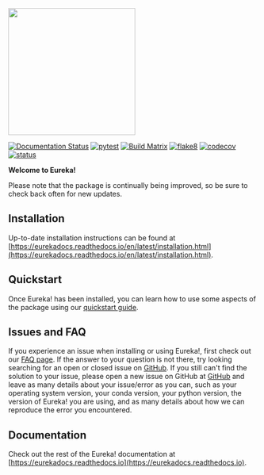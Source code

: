<img src="docs/media/Eureka_logo.png" width="256px"/>

[![Documentation Status](https://readthedocs.org/projects/eurekadocs/badge/?version=latest)](https://eurekadocs.readthedocs.io/en/latest/?badge=latest)
[![pytest](https://github.com/kevin218/Eureka/actions/workflows/pytest_testing.yml/badge.svg)](https://github.com/kevin218/Eureka/actions/workflows/pytest_testing.yml)
[![Build Matrix](https://github.com/kevin218/Eureka/actions/workflows/build_matrix.yml/badge.svg)](https://github.com/kevin218/Eureka/actions/workflows/build_matrix.yml)
[![flake8](https://github.com/kevin218/Eureka/actions/workflows/flake8_linting.yml/badge.svg)](https://github.com/kevin218/Eureka/actions/workflows/flake8_linting.yml)
[![codecov](https://codecov.io/gh/kevin218/Eureka/branch/main/graph/badge.svg?token=2Y2KK7DZWL)](https://codecov.io/gh/kevin218/Eureka)
[![status](https://joss.theoj.org/papers/a1cb3f6e4e58c00bc0ab1b471c04812b/status.svg)](https://joss.theoj.org/papers/a1cb3f6e4e58c00bc0ab1b471c04812b)

**Welcome to Eureka!**

Please note that the package is continually being improved, so be sure to check back often for new updates.

## Installation

Up-to-date installation instructions can be found at
[https://eurekadocs.readthedocs.io/en/latest/installation.html](https://eurekadocs.readthedocs.io/en/latest/installation.html).

## Quickstart

Once Eureka! has been installed, you can learn how to use some aspects of the package using our
[quickstart guide](https://eurekadocs.readthedocs.io/en/latest/quickstart.html).

## Issues and FAQ

If you experience an issue when installing or using Eureka!, first check out our
[FAQ page](https://eurekadocs.readthedocs.io/en/latest/faq.html).
If the answer to your question is not there, try looking searching for an open or closed issue on
[GitHub](https://github.com/kevin218/Eureka/issues?q=is%3Aissue).
If you still can't find the solution to your issue, please open a new issue on GitHub at
[GitHub](https://github.com/kevin218/Eureka/issues)
and leave as many details about your issue/error as you can, such as your operating system version, your conda version,
your python version, the version of Eureka! you are using, and as many details about how we can reproduce the error you
encountered.

## Documentation

Check out the rest of the Eureka! documentation at [https://eurekadocs.readthedocs.io](https://eurekadocs.readthedocs.io).
